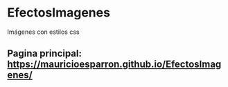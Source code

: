 # EfectosImagenes
Imágenes con estilos css

Pagina principal: https://mauricioesparron.github.io/EfectosImagenes/
---------
